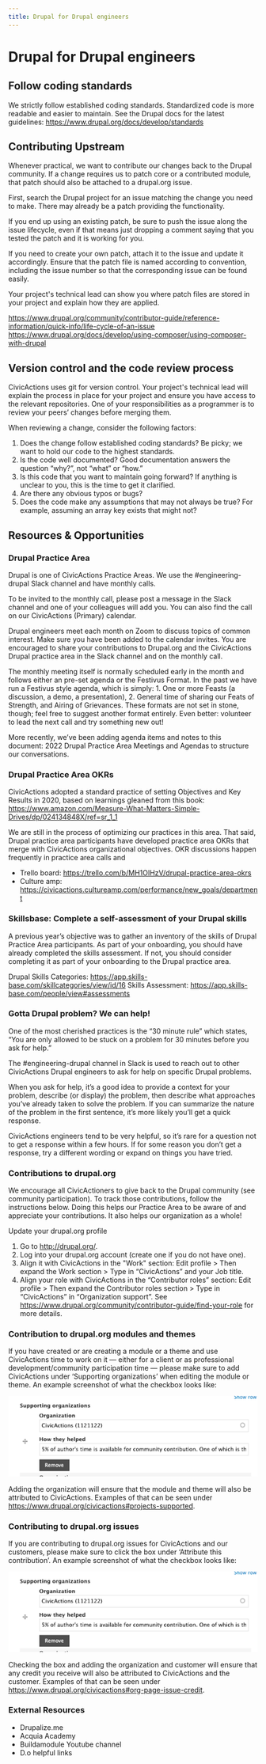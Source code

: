 ```yaml
---
title: Drupal for Drupal engineers
---
```


# Drupal for Drupal engineers

## Follow coding standards

We strictly follow established coding standards.  Standardized code is more readable and easier to maintain.  See the Drupal docs for the latest guidelines: https://www.drupal.org/docs/develop/standards

## Contributing Upstream

Whenever practical, we want to contribute our changes back to the Drupal community.  If a change requires us to patch core or a contributed module, that patch should also be attached to a drupal.org issue.

First, search the Drupal project for an issue matching the change you need to make.  There may already be a patch providing the functionality.

If you end up using an existing patch, be sure to push the issue along the issue lifecycle, even if that means just dropping a comment saying that you tested the patch and it is working for you.

If you need to create your own patch, attach it to the issue and update it accordingly.  Ensure that the patch file is named according to convention, including the issue number so that the corresponding issue can be found easily.

Your project's technical lead can show you where patch files are stored in your project and explain how they are applied.

https://www.drupal.org/community/contributor-guide/reference-information/quick-info/life-cycle-of-an-issue
https://www.drupal.org/docs/develop/using-composer/using-composer-with-drupal

## Version control and the code review process

CivicActions uses git for version control.  Your project's technical lead will explain the process in place for your project and ensure you have access to the relevant repositories.  One of your responsibilities as a programmer is to review your peers’ changes before merging them.

When reviewing a change, consider the following factors:

1. Does the change follow established coding standards?  Be picky; we want to hold our code to the highest standards.
2. Is the code well documented?  Good documentation answers the question “why?”, not “what” or “how.”
3. Is this code that you want to maintain going forward?  If anything is unclear to you, this is the time to get it clarified.
4. Are there any obvious typos or bugs?
5. Does the code make any assumptions that may not always be true?  For example, assuming an array key exists that might not?

## Resources & Opportunities

### Drupal Practice Area

Drupal is one of CivicActions Practice Areas. We use the #engineering-drupal Slack channel and have monthly calls.

To be invited to the monthly call, please post a message in the Slack channel and one of your colleagues will add you. You can also find the call on our CivicActions (Primary) calendar.

Drupal engineers meet each month on Zoom to discuss topics of common interest. Make sure you have been added to the calendar invites. You are encouraged to share your contributions to Drupal.org and the CivicActions Drupal practice area in the Slack channel and on the monthly call.

The monthly meeting itself is normally scheduled early in the month and follows either an pre-set agenda or the Festivus Format. In the past we have run a Festivus style agenda, which is simply: 1. One or more Feasts (a discussion, a demo, a presentation), 2. General time of sharing our Feats of Strength, and Airing of Grievances. These formats are not set in stone, though; feel free to suggest another format entirely. Even better: volunteer to lead the next call and try something new out!

More recently, we’ve been adding agenda items and notes to this document: 2022 Drupal Practice Area Meetings and Agendas to structure our conversations. 

### Drupal Practice Area OKRs

CivicActions adopted a standard practice of setting Objectives and Key Results in 2020, based on learnings gleaned from this book: https://www.amazon.com/Measure-What-Matters-Simple-Drives/dp/024134848X/ref=sr_1_1

We are still in the process of optimizing our practices in this area. That said, Drupal practice area participants have developed practice area OKRs that merge with CivicActions organizational objectives. OKR discussions happen frequently in practice area calls and 

- Trello board: https://trello.com/b/MH1OIHzV/drupal-practice-area-okrs
- Culture amp: https://civicactions.cultureamp.com/performance/new_goals/department 

### Skillsbase: Complete a self-assessment of your Drupal skills
A previous year’s objective was to gather an inventory of the skills of Drupal Practice Area participants. As part of your onboarding, you should have already completed the skills assessment. If not, you should consider completing it as part of your onboarding to the Drupal practice area.

Drupal Skills Categories: https://app.skills-base.com/skillcategories/view/id/16
Skills Assessment: https://app.skills-base.com/people/view#assessments

### Gotta Drupal problem? We can help!

One of the most cherished practices is the “30 minute rule” which states, “You are only allowed to be stuck on a problem for 30 minutes before you ask for help.”  

The #engineering-drupal channel in Slack is used to reach out to other CivicActions Drupal engineers to ask for help on specific Drupal problems. 

When you ask for help, it’s a good idea to provide a context for your problem, describe (or display) the problem,  then describe what approaches you’ve already taken to solve the problem. If you can summarize the nature of the problem in the first sentence, it’s more likely you’ll get a quick response.

 CivicActions engineers tend to be very helpful, so it’s rare for a question not to get a response within a few hours. If for some reason you don’t get a response, try a different wording or expand on things you have tried.  

### Contributions to drupal.org
We encourage all CivicActioners to give back to the Drupal community (see community participation). To track those contributions,  follow the instructions below. Doing this helps our Practice Area to be aware of and appreciate your contributions. It also helps our organization as a whole!

Update your drupal.org profile
1. Go to http://drupal.org/.
2. Log into your drupal.org account (create one if you do not have one).
3. Align it with CivicActions in the "Work" section: Edit profile > Then expand the Work section > Type in “CivicActions” and your Job title.
4. Align your role with CivicActions in the “Contributor roles” section: Edit profile > Then expand the Contributor roles section > Type in “CivicActions” in “Organization support”. See https://www.drupal.org/community/contributor-guide/find-your-role for more details.

### Contribution to drupal.org modules and themes
If you have created or are creating a module or a theme and use CivicActions time to work on it —  either for a client or as professional development/community participation time — please make sure to add CivicActions under ‘Supporting organizations’ when editing the module or theme. An example screenshot of what the checkbox looks like:

![supporting organizations](/assets/images/drupal-pa/do-supporting-organizations.png)

Adding the organization will ensure that the module and theme will also be attributed to CivicActions. Examples of that can be seen under https://www.drupal.org/civicactions#projects-supported.

### Contributing to drupal.org issues
If you are contributing to drupal.org issues for CivicActions and our customers, please make sure to click the box under ‘Attribute this contribution’. An example screenshot of what the checkbox looks like:

![attribute organization](/assets/images/drupal-pa/do-attribute-contribution.png)

Checking the box and adding the organization and customer will ensure that any credit you receive will also be attributed to CivicActions and the customer. Examples of that can be seen under https://www.drupal.org/civicactions#org-page-issue-credit.

### External Resources

- Drupalize.me
- Acquia Academy
- Buildamodule Youtube channel
- D.o helpful links

